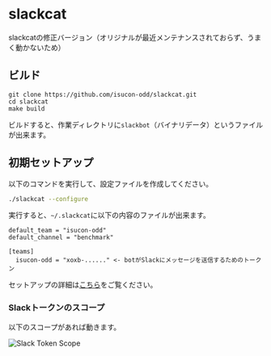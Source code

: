 # slackcat

slackcatの修正バージョン（オリジナルが最近メンテナンスされておらず、うまく動かないため）

## ビルド

```
git clone https://github.com/isucon-odd/slackcat.git
cd slackcat
make build
```

ビルドすると、作業ディレクトリに`slackbot`（バイナリデータ）というファイルが出来ます。

## 初期セットアップ

以下のコマンドを実行して、設定ファイルを作成してください。

```bash
./slackcat --configure
```

実行すると、`~/.slackcat`に以下の内容のファイルが出来ます。

```
default_team = "isucon-odd"
default_channel = "benchmark"

[teams]
  isucon-odd = "xoxb-......" <- botがSlackにメッセージを送信するためのトークン
```

セットアップの詳細は[こちら](https://github.com/bcicen/slackcat/blob/master/docs/configuration-guide.md)をご覧ください。

### Slackトークンのスコープ

以下のスコープがあれば動きます。

![Slack Token Scope](https://github.com/isucon-odd/slackcat/assets/22608727/dadbdb1f-2cb1-4ad4-98a9-4e03a429935a)
